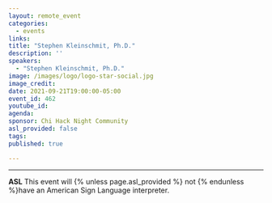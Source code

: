 ```yaml
---
layout: remote_event
categories:
  - events
links: 
title: "Stephen Kleinschmit, Ph.D."
description: ''
speakers:
  - "Stephen Kleinschmit, Ph.D."
image: /images/logo/logo-star-social.jpg
image_credit:
date: 2021-09-21T19:00:00-05:00
event_id: 462
youtube_id: 
agenda: 
sponsor: Chi Hack Night Community
asl_provided: false
tags: 
published: true

---
```



---

**ASL** This event will {% unless page.asl_provided %} not {% endunless %}have an American Sign Language interpreter.
